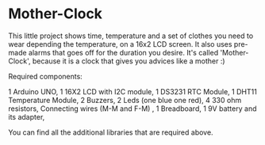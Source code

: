 # Mother-Clock

This little project shows time, temperature and a set of clothes you need to wear depending the temperature, on a 16x2 LCD screen.
It also uses pre-made alarms that goes off for the duration you desire.
It's called 'Mother-Clock', because it is a clock that gives you advices like a mother :)

Required components: 

1 Arduino UNO, 
1	16X2 LCD with I2C module,
1	DS3231 RTC Module,
1 DHT11 Temperature Module,
2	Buzzers,
2 Leds (one blue one red),
4	330 ohm resistors,
Connecting wires (M-M and F-M) ,
1	Breadboard,
1 9V battery and its adapter,

You can find all the additional libraries that are required above.
